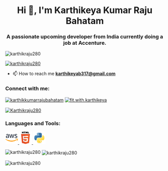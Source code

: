 <h1 align="center">Hi 👋, I'm Karthikeya Kumar Raju Bahatam</h1>
<h3 align="center">A passionate upcoming developer from India currently doing a job at Accenture.</h3>

<p align="left"> <img src="https://komarev.com/ghpvc/?username=karthikraju280&label=Profile%20views&color=0e75b6&style=flat" alt="karthikraju280" /> </p>

<p align="left"> <a href="https://github.com/ryo-ma/github-profile-trophy"><img src="https://github-profile-trophy.vercel.app/?username=karthikraju280" alt="karthikraju280" /></a> </p>

- 📫 How to reach me **karthikeyab317@gmail.com**

<h3 align="left">Connect with me:</h3>
<p align="left">
<a href="https://linkedin.com/in/karthikkumarrajubahatam" target="blank"><img align="center" src="https://raw.githubusercontent.com/rahuldkjain/github-profile-readme-generator/master/src/images/icons/Social/linked-in-alt.svg" alt="karthikkumarrajubahatam" height="30" width="40" /></a>
<a href="https://instagram.com/fit.with.karthikeya" target="blank"><img align="center" src="https://raw.githubusercontent.com/rahuldkjain/github-profile-readme-generator/master/src/images/icons/Social/instagram.svg" alt="fit.with.karthikeya" height="30" width="40" /></a>
</p>
<a href="https://github.com/in/Karthikraju280" target="blank"><img align="center" src="https://raw.githubuserconsent.com/rahuldkjain/github-profile-readme-
generator/master/src/images/icons/Social.linked-in-alt.svg" alt="Karthikraju280" height="30" width="40" /></a>

<h3 align="left">Languages and Tools:</h3>
<p align="left"> <a href="https://aws.amazon.com" target="_blank" rel="noreferrer"> <img src="https://raw.githubusercontent.com/devicons/devicon/master/icons/amazonwebservices/amazonwebservices-original-wordmark.svg" alt="aws" width="40" height="40"/> </a> <a href="https://www.w3.org/html/" target="_blank" rel="noreferrer"> <img src="https://raw.githubusercontent.com/devicons/devicon/master/icons/html5/html5-original-wordmark.svg" alt="html5" width="40" height="40"/> </a> <a href="https://www.python.org" target="_blank" rel="noreferrer"> <img src="https://raw.githubusercontent.com/devicons/devicon/master/icons/python/python-original.svg" alt="python" width="40" height="40"/> </a> </p>

<p><img align="left" src="https://github-readme-stats.vercel.app/api/top-langs?username=karthikraju280&show_icons=true&locale=en&layout=compact" alt="karthikraju280" /></p>

<p>&nbsp;<img align="center" src="https://github-readme-stats.vercel.app/api?username=karthikraju280&show_icons=true&locale=en" alt="karthikraju280" /></p>

<p><img align="center" src="https://github-readme-streak-stats.herokuapp.com/?user=karthikraju280&" alt="karthikraju280" /></p>

